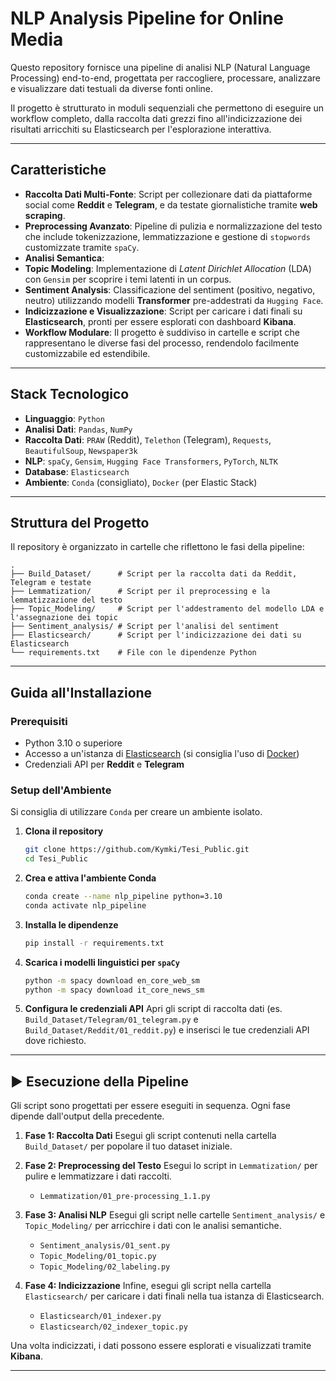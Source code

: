 # NLP Analysis Pipeline for Online Media

[](https://www.python.org/downloads/)
[](https://opensource.org/licenses/MIT)

Questo repository fornisce una pipeline di analisi NLP (Natural Language Processing) end-to-end, progettata per raccogliere, processare, analizzare e visualizzare dati testuali da diverse fonti online.

Il progetto è strutturato in moduli sequenziali che permettono di eseguire un workflow completo, dalla raccolta dati grezzi fino all'indicizzazione dei risultati arricchiti su Elasticsearch per l'esplorazione interattiva.

-----

## Caratteristiche

  * **Raccolta Dati Multi-Fonte**: Script per collezionare dati da piattaforme social come **Reddit** e **Telegram**, e da testate giornalistiche tramite **web scraping**.
  * **Preprocessing Avanzato**: Pipeline di pulizia e normalizzazione del testo che include tokenizzazione, lemmatizzazione e gestione di `stopwords` customizzate tramite `spaCy`.
  * **Analisi Semantica**:
  * **Topic Modeling**: Implementazione di *Latent Dirichlet Allocation* (LDA) con `Gensim` per scoprire i temi latenti in un corpus.
  * **Sentiment Analysis**: Classificazione del sentiment (positivo, negativo, neutro) utilizzando modelli **Transformer** pre-addestrati da `Hugging Face`.
  * **Indicizzazione e Visualizzazione**: Script per caricare i dati finali su **Elasticsearch**, pronti per essere esplorati con dashboard **Kibana**.
  * **Workflow Modulare**: Il progetto è suddiviso in cartelle e script che rappresentano le diverse fasi del processo, rendendolo facilmente customizzabile ed estendibile.

-----

## Stack Tecnologico

  * **Linguaggio**: `Python`
  * **Analisi Dati**: `Pandas`, `NumPy`
  * **Raccolta Dati**: `PRAW` (Reddit), `Telethon` (Telegram), `Requests`, `BeautifulSoup`, `Newspaper3k`
  * **NLP**: `spaCy`, `Gensim`, `Hugging Face Transformers`, `PyTorch`, `NLTK`
  * **Database**: `Elasticsearch`
  * **Ambiente**: `Conda` (consigliato), `Docker` (per Elastic Stack)

-----

## Struttura del Progetto

Il repository è organizzato in cartelle che riflettono le fasi della pipeline:

```
.
├── Build_Dataset/      # Script per la raccolta dati da Reddit, Telegram e testate
├── Lemmatization/      # Script per il preprocessing e la lemmatizzazione del testo
├── Topic_Modeling/     # Script per l'addestramento del modello LDA e l'assegnazione dei topic
├── Sentiment_analysis/ # Script per l'analisi del sentiment
├── Elasticsearch/      # Script per l'indicizzazione dei dati su Elasticsearch
└── requirements.txt    # File con le dipendenze Python
```

-----

## Guida all'Installazione

### Prerequisiti

  * Python 3.10 o superiore
  * Accesso a un'istanza di [Elasticsearch](https://www.elastic.co/elasticsearch/) (si consiglia l'uso di [Docker](https://www.docker.com/))
  * Credenziali API per **Reddit** e **Telegram**

### Setup dell'Ambiente

Si consiglia di utilizzare `Conda` per creare un ambiente isolato.

1.  **Clona il repository**

    ```bash
    git clone https://github.com/Kymki/Tesi_Public.git
    cd Tesi_Public
    ```

2.  **Crea e attiva l'ambiente Conda**

    ```bash
    conda create --name nlp_pipeline python=3.10
    conda activate nlp_pipeline
    ```

3.  **Installa le dipendenze**

    ```bash
    pip install -r requirements.txt
    ```

4.  **Scarica i modelli linguistici per `spaCy`**

    ```bash
    python -m spacy download en_core_web_sm
    python -m spacy download it_core_news_sm
    ```

5.  **Configura le credenziali API**
    Apri gli script di raccolta dati (es. `Build_Dataset/Telegram/01_telegram.py` e `Build_Dataset/Reddit/01_reddit.py`) e inserisci le tue credenziali API dove richiesto.

-----

## ▶️ Esecuzione della Pipeline

Gli script sono progettati per essere eseguiti in sequenza. Ogni fase dipende dall'output della precedente.

1.  **Fase 1: Raccolta Dati**
    Esegui gli script contenuti nella cartella `Build_Dataset/` per popolare il tuo dataset iniziale.

2.  **Fase 2: Preprocessing del Testo**
    Esegui lo script in `Lemmatization/` per pulire e lemmatizzare i dati raccolti.

      * `Lemmatization/01_pre-processing_1.1.py`

3.  **Fase 3: Analisi NLP**
    Esegui gli script nelle cartelle `Sentiment_analysis/` e `Topic_Modeling/` per arricchire i dati con le analisi semantiche.

      * `Sentiment_analysis/01_sent.py`
      * `Topic_Modeling/01_topic.py`
      * `Topic_Modeling/02_labeling.py`

4.  **Fase 4: Indicizzazione**
    Infine, esegui gli script nella cartella `Elasticsearch/` per caricare i dati finali nella tua istanza di Elasticsearch.

      * `Elasticsearch/01_indexer.py`
      * `Elasticsearch/02_indexer_topic.py`

Una volta indicizzati, i dati possono essere esplorati e visualizzati tramite **Kibana**.

-----
